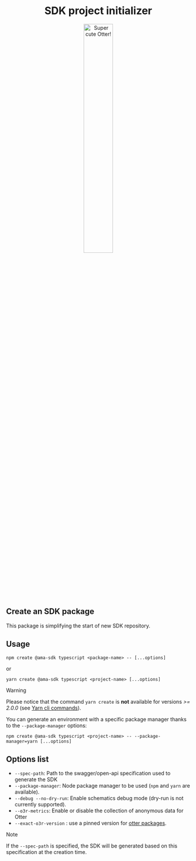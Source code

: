 <h1 align="center">SDK project initializer</h1>
<p align="center">
  <img src="https://raw.githubusercontent.com/AmadeusITGroup/otter/main/assets/logo/otter.png" alt="Super cute Otter!" width="40%"/>
</p>

## Create an SDK package

This package is simplifying the start of new SDK repository.

## Usage

```shell
npm create @ama-sdk typescript <package-name> -- [...options]
```

or

```shell
yarn create @ama-sdk typescript <project-name> [...options]
```

> [!WARNING]
> Please notice that the command `yarn create` is **not** available for versions *>= 2.0.0* (see [Yarn cli commands](https://yarnpkg.com/cli)).

You can generate an environment with a specific package manager thanks to the `--package-manager` options:

```shell
npm create @ama-sdk typescript <project-name> -- --package-manager=yarn [...options]
```

## Options list

- `--spec-path`: Path to the swagger/open-api specification used to generate the SDK
- `--package-manager`: Node package manager to be used (`npm` and `yarn` are available).
- `--debug --no-dry-run`: Enable schematics debug mode (dry-run is not currently supported).
- `--o3r-metrics`: Enable or disable the collection of anonymous data for Otter
- `--exact-o3r-version` : use a pinned version for [otter packages](https://github.com/AmadeusITGroup/otter/blob/main/docs/README.md).

> [!NOTE]
> If the `--spec-path` is specified, the SDK will be generated based on this specification at the creation time.
